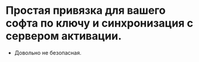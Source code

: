 # Простая привязка для вашего софта по ключу и синхронизация с сервером активации.
- Довольно не безопасная. 
